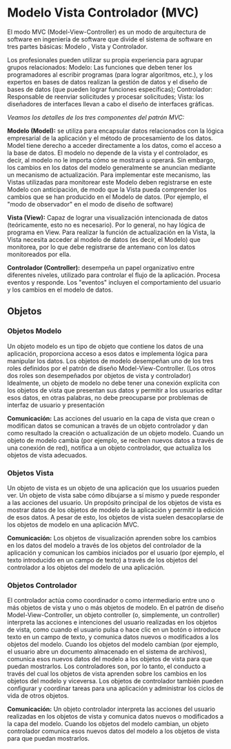 # Modelo Vista Controlador (MVC)

El modo MVC (Model-View-Controller) es un modo de arquitectura de software en ingeniería de software que divide el sistema de software en tres partes básicas: Modelo , Vista y Controlador.

Los profesionales pueden utilizar su propia experiencia para agrupar grupos relacionados: Modelo: Las funciones que deben tener los programadores al escribir programas (para lograr algoritmos, etc.), y los expertos en bases de datos realizan la gestión de datos y el diseño de bases de datos (que pueden lograr funciones específicas); Controlador: Responsable de reenviar solicitudes y procesar solicitudes; Vista: los diseñadores de interfaces llevan a cabo el diseño de interfaces gráficas.

*Veamos los detalles de los tres componentes del patrón MVC:*

**Modelo (Model):** se utiliza para encapsular datos relacionados con la lógica empresarial de la aplicación y el método de procesamiento de los datos. Model tiene derecho a acceder directamente a los datos, como el acceso a la base de datos. El modelo no depende de la vista y el controlador, es decir, al modelo no le importa cómo se mostrará u operará. Sin embargo, los cambios en los datos del modelo generalmente se anuncian mediante un mecanismo de actualización. Para implementar este mecanismo, las Vistas utilizadas para monitorear este Modelo deben registrarse en este Modelo con anticipación, de modo que la Vista pueda comprender los cambios que se han producido en el Modelo de datos. (Por ejemplo, el "modo de observador" en el modo de diseño de software)

**Vista (View):** Capaz de lograr una visualización intencionada de datos (teóricamente, esto no es necesario). Por lo general, no hay lógica de programa en View. Para realizar la función de actualización en la Vista, la Vista necesita acceder al modelo de datos (es decir, el Modelo) que monitorea, por lo que debe registrarse de antemano con los datos monitoreados por ella.

**Controlador (Controller):** desempeña un papel organizativo entre diferentes niveles, utilizado para controlar el flujo de la aplicación. Procesa eventos y responde. Los "eventos" incluyen el comportamiento del usuario y los cambios en el modelo de datos.

## Objetos

### Objetos Modelo

Un objeto modelo es un tipo de objeto que contiene los datos de una aplicación, proporciona acceso a esos datos e implementa lógica para manipular los datos. Los objetos de modelo desempeñan uno de los tres roles definidos por el patrón de diseño Model-View-Controller. (Los otros dos roles son desempeñados por objetos de vista y controlador)
Idealmente, un objeto de modelo no debe tener una conexión explícita con los objetos de vista que presentan sus datos y permitir a los usuarios editar esos datos, en otras palabras, no debe preocuparse por problemas de interfaz de usuario y presentación

**Comunicación:** Las acciones del usuario en la capa de vista que crean o modifican datos se comunican a través de un objeto controlador y dan como resultado la creación o actualización de un objeto modelo. Cuando un objeto de modelo cambia (por ejemplo, se reciben nuevos datos a través de una conexión de red), notifica a un objeto controlador, que actualiza los objetos de vista adecuados.

### Objetos Vista

Un objeto de vista es un objeto de una aplicación que los usuarios pueden ver. Un objeto de vista sabe cómo dibujarse a sí mismo y puede responder a las acciones del usuario. Un propósito principal de los objetos de vista es mostrar datos de los objetos de modelo de la aplicación y permitir la edición de esos datos. A pesar de esto, los objetos de vista suelen desacoplarse de los objetos de modelo en una aplicación MVC.

**Comunicación:** Los objetos de visualización aprenden sobre los cambios en los datos del modelo a través de los objetos del controlador de la aplicación y comunican los cambios iniciados por el usuario (por ejemplo, el texto introducido en un campo de texto) a través de los objetos del controlador a los objetos del modelo de una aplicación.

### Objetos Controlador

El controlador actúa como coordinador o como intermediario entre uno o más objetos de vista y uno o más objetos de modelo. En el patrón de diseño Model-View-Controller, un objeto controller (o, simplemente, un controller) interpreta las acciones e intenciones del usuario realizadas en los objetos de vista, como cuando el usuario pulsa o hace clic en un botón o introduce texto en un campo de texto, y comunica datos nuevos o modificados a los objetos del modelo. Cuando los objetos del modelo cambian (por ejemplo, el usuario abre un documento almacenado en el sistema de archivos), comunica esos nuevos datos del modelo a los objetos de vista para que puedan mostrarlos. Los controladores son, por lo tanto, el conducto a través del cual los objetos de vista aprenden sobre los cambios en los objetos del modelo y viceversa. Los objetos de controlador también pueden configurar y coordinar tareas para una aplicación y administrar los ciclos de vida de otros objetos.

**Comunicación:** Un objeto controlador interpreta las acciones del usuario realizadas en los objetos de vista y comunica datos nuevos o modificados a la capa del modelo. Cuando los objetos del modelo cambian, un objeto controlador comunica esos nuevos datos del modelo a los objetos de vista para que puedan mostrarlos.


